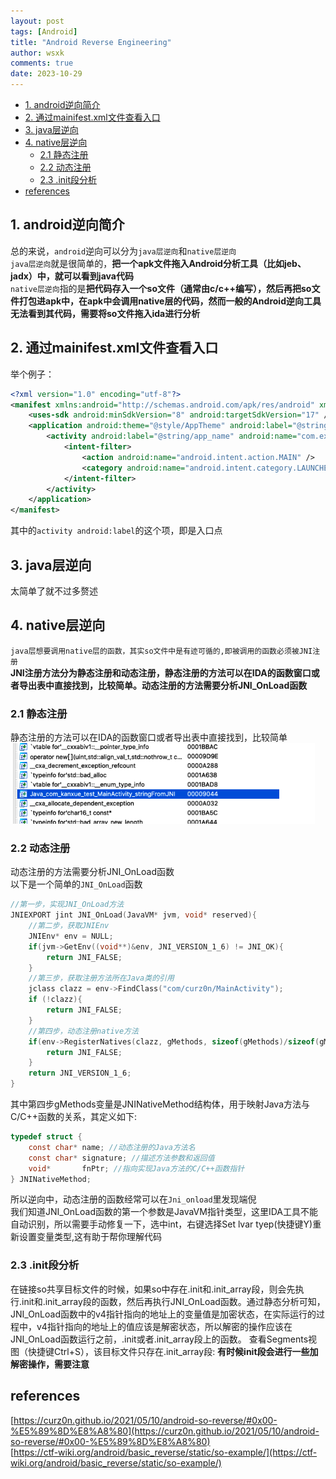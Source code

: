 ```yaml
---
layout: post
tags: [Android]
title: "Android Reverse Engineering"
author: wsxk
comments: true
date: 2023-10-29
---
```


- [1. android逆向简介](#1-android逆向简介)
- [2. 通过mainifest.xml文件查看入口](#2-通过mainifestxml文件查看入口)
- [3. java层逆向](#3-java层逆向)
- [4. native层逆向](#4-native层逆向)
  - [2.1 静态注册](#21-静态注册)
  - [2.2 动态注册](#22-动态注册)
  - [2.3 .init段分析](#23-init段分析)
- [references](#references)


## 1. android逆向简介<br>
总的来说，`android`逆向可以分为`java层逆向`和`native层逆向`<br>
`java层逆向`就是很简单的，**把一个apk文件拖入Android分析工具（比如jeb、jadx）中，就可以看到java代码**<br>
`native层逆向`指的是**把代码存入一个so文件（通常由c/c++编写），然后再把so文件打包进apk中，在apk中会调用native层的代码，然而一般的Android逆向工具无法看到其代码，需要将so文件拖入ida进行分析**<br>

## 2. 通过mainifest.xml文件查看入口<br>
举个例子：
```xml
<?xml version="1.0" encoding="utf-8"?>
<manifest xmlns:android="http://schemas.android.com/apk/res/android" xmlns:app="http://schemas.android.com/apk/res-auto" android:versionCode="1" android:versionName="1.0" package="com.example.mobicrackndk">
    <uses-sdk android:minSdkVersion="8" android:targetSdkVersion="17" />
    <application android:theme="@style/AppTheme" android:label="@string/app_name" android:icon="@drawable/ic_launcher" android:allowBackup="true">
        <activity android:label="@string/app_name" android:name="com.example.mobicrackndk.CrackMe">
            <intent-filter>
                <action android:name="android.intent.action.MAIN" />
                <category android:name="android.intent.category.LAUNCHER" />
            </intent-filter>
        </activity>
    </application>
</manifest>
```
其中的`activity android:label`的这个项，即是入口点<br>

## 3. java层逆向<br>
太简单了就不过多赘述<br>

## 4. native层逆向<br>
`java层想要调用native层的函数，其实so文件中是有迹可循的,即被调用的函数必须被JNI注册`<br>
**JNI注册方法分为静态注册和动态注册，静态注册的方法可以在IDA的函数窗口或者导出表中直接找到，比较简单。动态注册的方法需要分析JNI_OnLoad函数**<br>
### 2.1 静态注册<br>
静态注册的方法可以在IDA的函数窗口或者导出表中直接找到，比较简单<br>
![](https://raw.githubusercontent.com/wsxk/wsxk_pictures/main/2023-7-6/20231029001749.png)

### 2.2 动态注册<br>
动态注册的方法需要分析JNI_OnLoad函数<br>
以下是一个简单的`JNI_OnLoad`函数<br>
```c
//第一步，实现JNI_OnLoad方法
JNIEXPORT jint JNI_OnLoad(JavaVM* jvm, void* reserved){
    //第二步，获取JNIEnv
    JNIEnv* env = NULL;
    if(jvm->GetEnv((void**)&env, JNI_VERSION_1_6) != JNI_OK){
        return JNI_FALSE;
    }
    //第三步，获取注册方法所在Java类的引用
    jclass clazz = env->FindClass("com/curz0n/MainActivity");
    if (!clazz){
        return JNI_FALSE;
    }
    //第四步，动态注册native方法
    if(env->RegisterNatives(clazz, gMethods, sizeof(gMethods)/sizeof(gMethods[0]))){
        return JNI_FALSE;
    }
    return JNI_VERSION_1_6;
}
```
其中第四步gMethods变量是JNINativeMethod结构体，用于映射Java方法与C/C++函数的关系，其定义如下:
```c
typedef struct {
    const char* name; //动态注册的Java方法名
    const char* signature; //描述方法参数和返回值
    void*       fnPtr; //指向实现Java方法的C/C++函数指针
} JNINativeMethod;
```
所以逆向中，动态注册的函数经常可以在`Jni_onload`里发现端倪<br>
我们知道JNI_OnLoad函数的第一个参数是JavaVM指针类型，这里IDA工具不能自动识别，所以需要手动修复一下，选中int，右键选择Set lvar tyep(快捷键Y)重新设置变量类型,这有助于帮你理解代码<br>

### 2.3 .init段分析
在链接so共享目标文件的时候，如果so中存在.init和.init_array段，则会先执行.init和.init_array段的函数，然后再执行JNI_OnLoad函数。通过静态分析可知，JNI_OnLoad函数中的v4指针指向的地址上的变量值是加密状态，在实际运行的过程中，v4指针指向的地址上的值应该是解密状态，所以解密的操作应该在JNI_OnLoad函数运行之前，.init或者.init_array段上的函数。
查看Segments视图（快捷键Ctrl+S），该目标文件只存在.init_array段:
**有时候init段会进行一些加解密操作，需要注意**<br>

## references<br>
[https://curz0n.github.io/2021/05/10/android-so-reverse/#0x00-%E5%89%8D%E8%A8%80](https://curz0n.github.io/2021/05/10/android-so-reverse/#0x00-%E5%89%8D%E8%A8%80)<br>
[https://ctf-wiki.org/android/basic_reverse/static/so-example/](https://ctf-wiki.org/android/basic_reverse/static/so-example/)<br>